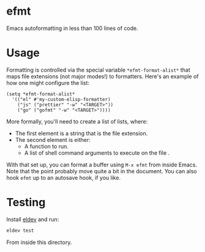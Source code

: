 # efmt

Emacs autoformatting in less than 100 lines of code.

# Usage
Formatting is controlled via the special variable `*efmt-format-alist*` that maps file extensions (not major modes!) to formatters. Here's an example of how one might configure the list:

```elisp
(setq *efmt-format-alist*
  '(("el" #'my-custom-elisp-formatter)
	("js" ("prettier" "-w" "<TARGET>"))
	("go" ("gofmt" "-w" "<TARGET>"))))
```

More formally, you'll need to create a list of lists, where:
- The first element is a string that is the file extension.
- The second element is either:
  - A function to run.
  - A list of shell command arguments to execute on the file <TARGET>.

With that set up, you can format a buffer using `M-x efmt` from inside Emacs. Note that the point probably move quite a bit in the document. You can also hook `efmt` up to an autosave hook, if you like.

# Testing

Install [eldev](https://github.com/doublep/eldev) and run:

```sh
eldev test
```

From inside this directory.
